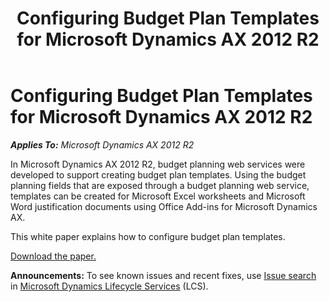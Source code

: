 ﻿---
title: Configuring Budget Plan Templates for Microsoft Dynamics AX 2012 R2
TOCTitle: Configuring Budget Plan Templates for Microsoft Dynamics AX 2012 R2
ms:assetid: f624d626-386d-42a9-a32f-0f2033f794d0
ms:mtpsurl: https://technet.microsoft.com/en-us/library/JJ870685(v=AX.60)
ms:contentKeyID: 50469189
ms.date: 04/18/2014
mtps_version: v=AX.60
f1_keywords:
- Budget plan templates
- Templates for budget plans
---

# Configuring Budget Plan Templates for Microsoft Dynamics AX 2012 R2 


_**Applies To:** Microsoft Dynamics AX 2012 R2_

In Microsoft Dynamics AX 2012 R2, budget planning web services were developed to support creating budget plan templates. Using the budget planning fields that are exposed through a budget planning web service, templates can be created for Microsoft Excel worksheets and Microsoft Word justification documents using Office Add-ins for Microsoft Dynamics AX.

This white paper explains how to configure budget plan templates.

[Download the paper.](http://go.microsoft.com/fwlink/?linkid=272873%26clcid=0x409)

  
**Announcements:** To see known issues and recent fixes, use [Issue search](http://go.microsoft.com/fwlink/?linkid=389258) in [Microsoft Dynamics Lifecycle Services](http://go.microsoft.com/fwlink/?linkid=306505) (LCS).

